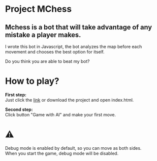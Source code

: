 # Project MChess 
## Mchess is a bot that will take advantage of any mistake a player makes.
I wrote this bot in Javascript, the bot analyzes the map before each movement and chooses the best option for itself. 

Do you think you are able to beat my bot? 

# How to play?
<b>First step:</b> 
<br>
Just click the [link](https://mikoslaf.github.io/M_Chess-Bot/) or download the project and open index.html.

<b>Second step:</b> <br>
    Click button "Game with AI" and make your first move. 

# ⚠️
Debug mode is enabled by default, so you can move as both sides. <br>
When you start the game, debug mode will be disabled.
